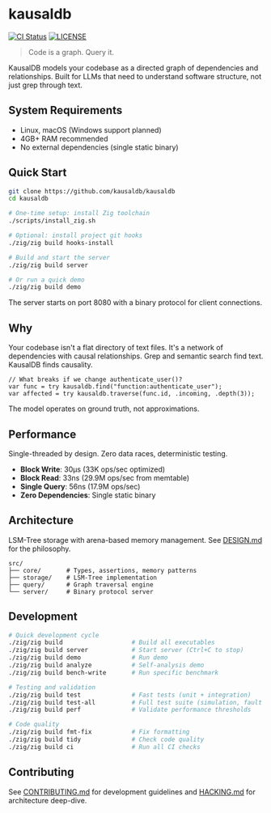 # kausaldb

[![CI Status](https://github.com/kausaldb/kausaldb/actions/workflows/ci.yml/badge.svg)](https://github.com/kausaldb/kausaldb/actions)
[![LICENSE](https://img.shields.io/badge/license-MIT-blue.svg)](LICENSE)

> Code is a graph. Query it.

KausalDB models your codebase as a directed graph of dependencies and relationships. Built for LLMs that need to understand software structure, not just grep through text.

## System Requirements

- Linux, macOS (Windows support planned)
- 4GB+ RAM recommended
- No external dependencies (single static binary)

## Quick Start

```bash
git clone https://github.com/kausaldb/kausaldb
cd kausaldb

# One-time setup: install Zig toolchain
./scripts/install_zig.sh

# Optional: install project git hooks
./zig/zig build hooks-install

# Build and start the server
./zig/zig build server

# Or run a quick demo
./zig/zig build demo
```

The server starts on port 8080 with a binary protocol for client connections.

## Why

Your codebase isn't a flat directory of text files. It's a network of dependencies with causal relationships. Grep and semantic search find text. KausalDB finds causality.

```zig
// What breaks if we change authenticate_user()?
var func = try kausaldb.find("function:authenticate_user");
var affected = try kausaldb.traverse(func.id, .incoming, .depth(3));
````

The model operates on ground truth, not approximations.

## Performance

Single-threaded by design. Zero data races, deterministic testing.

- **Block Write**: 30µs (33K ops/sec optimized)
- **Block Read**: 33ns (29.9M ops/sec from memtable)
- **Single Query**: 56ns (17.9M ops/sec)
- **Zero Dependencies**: Single static binary

## Architecture

LSM-Tree storage with arena-based memory management. See [DESIGN.md](docs/DESIGN.md) for the philosophy.

```
src/
├── core/       # Types, assertions, memory patterns
├── storage/    # LSM-Tree implementation
├── query/      # Graph traversal engine
└── server/     # Binary protocol server
```

## Development

```bash
# Quick development cycle
./zig/zig build                   # Build all executables
./zig/zig build server            # Start server (Ctrl+C to stop)
./zig/zig build demo              # Run demo
./zig/zig build analyze           # Self-analysis demo
./zig/zig build bench-write       # Run specific benchmark

# Testing and validation
./zig/zig build test              # Fast tests (unit + integration)
./zig/zig build test-all          # Full test suite (simulation, fault injection)
./zig/zig build perf              # Validate performance thresholds

# Code quality
./zig/zig build fmt-fix           # Fix formatting
./zig/zig build tidy              # Check code quality
./zig/zig build ci                # Run all CI checks
```

## Contributing

See [CONTRIBUTING.md](CONTRIBUTING.md) for development guidelines and [HACKING.md](HACKING.md) for architecture deep-dive.
